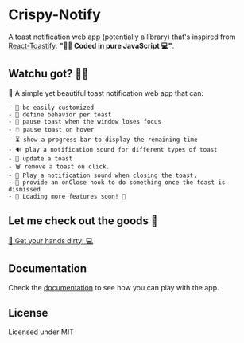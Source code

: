 # Crispy-Notify

A toast notification web app (potentially a library) that's inspired from [React-Toastify](https://github.com/fkhadra/react-toastify). **"👨‍💻 Coded in pure JavaScript 💻"**.

## Watchu got? 🧐🤔

🚀 A simple yet beautiful toast notification web app that can:

    - 🎨 be easily customized
    - 🎯 define behavior per toast
    - 👀 pause toast when the window loses focus
    - 🖱️ pause toast on hover
    - ⏳ show a progress bar to display the remaining time
    - 🔊 play a notification sound for different types of toast
    - 🔄 update a toast
    - 🗑️ remove a toast on click.
    - 🔔 Play a notification sound when closing the toast.
    - 🎣 provide an onClose hook to do something once the toast is dismissed
    - 🚀 Loading more features soon! 🚧

## Let me check out the goods 👀

[💪 Get your hands dirty! 💻](https://google.com)

## Documentation

Check the [documentation](https://google.com) to see how you can play with the app.

## License

Licensed under MIT
